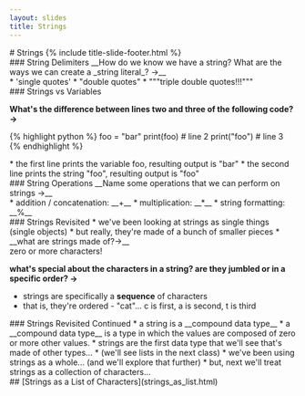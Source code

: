 ```yaml
---
layout: slides
title: Strings 
---
```

<section markdown="block" class="title-slide">
#  Strings
{% include title-slide-footer.html %}
</section>

<section markdown="block">
###  String Delimiters
__How do we know we have a string?  What are the ways we can create a _string literal_? &rarr;__

<div class="incremental" markdown="block">
* 'single quotes'
* "double quotes"
* """triple double quotes!!!"""
</div>
</section>

<section markdown="block">
###  Strings vs Variables

__What's the difference between lines two and three of the following code? &rarr;__

{% highlight python %}
foo = "bar"
print(foo)   # line 2
print("foo") # line 3
{% endhighlight %}
<div class="incremental" markdown="block">
* the first line prints the variable foo, resulting output is "bar"
* the second line prints the string "foo", resulting output is "foo"
</div>
</section>

<section markdown="block">
###  String Operations
__Name some operations that we can perform on strings &rarr;__ 

<div class="incremental" markdown="block">
* addition / concatenation: __+__
* multiplication: __*__
* string formatting: __%__
</div>
</section>

<section markdown="block">
###  Strings Revisited
* we've been looking at strings as single things (single objects)
* but really, they're made of a bunch of smaller pieces
* __what are strings made of?&rarr;__

<div class="incremental" markdown="block">
zero or more characters!

__what's special about the characters in a string?  are they jumbled or in a specific order? &rarr;__  

* strings are specifically a __sequence__ of characters
* that is, they're ordered - "cat"... c is first, a is second, t is third
</div>
</section>

<section markdown="block">
###  Strings Revisited Continued
* a string is a __compound data type__
* a __compound data type__ is a type in which the values are composed of zero or more other values.
* strings are the first data type that we'll see that's made of other types... 
* (we'll see lists in the next class)
* we've been using strings as a whole... (and we'll explore that further)
* but, next we'll treat strings as a collection of characters... 
</section>

<section markdown="block">
##  [Strings as a List of Characters](strings_as_list.html)
</section>
